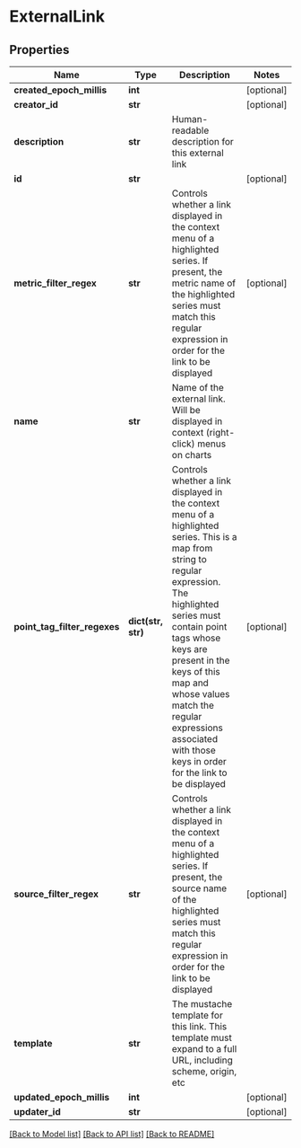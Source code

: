 # ExternalLink

## Properties
Name | Type | Description | Notes
------------ | ------------- | ------------- | -------------
**created_epoch_millis** | **int** |  | [optional] 
**creator_id** | **str** |  | [optional] 
**description** | **str** | Human-readable description for this external link | 
**id** | **str** |  | [optional] 
**metric_filter_regex** | **str** | Controls whether a link displayed in the context menu of a highlighted series.  If present, the metric name of the highlighted series must match this regular expression in order for the link to be displayed | [optional] 
**name** | **str** | Name of the external link.  Will be displayed in context (right-click) menus on charts | 
**point_tag_filter_regexes** | **dict(str, str)** | Controls whether a link displayed in the context menu of a highlighted series.  This is a map from string to regular expression. The highlighted series must contain point tags whose keys are present in the keys of this map and whose values match the regular expressions associated with those keys in order for the link to be displayed | [optional] 
**source_filter_regex** | **str** | Controls whether a link displayed in the context menu of a highlighted series.  If present, the source name of the highlighted series must match this regular expression in order for the link to be displayed | [optional] 
**template** | **str** | The mustache template for this link.  This template must expand to a full URL, including scheme, origin, etc | 
**updated_epoch_millis** | **int** |  | [optional] 
**updater_id** | **str** |  | [optional] 

[[Back to Model list]](../README.md#documentation-for-models) [[Back to API list]](../README.md#documentation-for-api-endpoints) [[Back to README]](../README.md)


